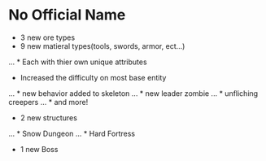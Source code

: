 # No Official Name
* 3 new ore types
* 9 new matieral types(tools, swords, armor, ect...)

... * Each with thier own unique attributes

* Increased the difficulty on most base entity 

... * new behavior added to skeleton
... * new leader zombie
... * unfliching creepers
... * and more!

* 2 new structures

... * Snow Dungeon
... * Hard Fortress

* 1 new Boss

